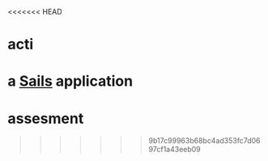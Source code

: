 <<<<<<< HEAD
# acti

a [Sails](http://sailsjs.org) application
=======
# assesment
>>>>>>> 9b17c99963b68bc4ad353fc7d0697cf1a43eeb09
